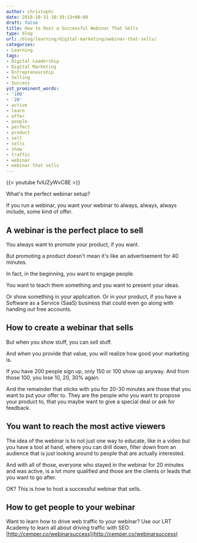 ```yaml
---
author: christophc
date: 2018-10-31 10:39:13+00:00
draft: false
title: How to Host a Successful Webinar That Sells
type: blog
url: /blog/learning/digital-marketing/webinar-that-sells/
categories:
- Learning
tags:
- Digital Leadership
- Digital Marketing
- Entrepreneurship
- Selling
- Success
yst_prominent_words:
- '100'
- '20'
- active
- learn
- offer
- people
- perfect
- product
- sell
- sells
- show
- traffic
- webinar
- webinar that sells
---
```


{{< youtube fvlUZyWvC8E >}}

What's the perfect webinar setup?

If you run a webinar, you want your webinar to always, always, always include, some kind of offer.


## A webinar is the perfect place to sell


You always want to promote your product, if you want.

But promoting a product doesn't mean it's like an advertisement for 40 minutes.

In fact, in the beginning, you want to engage people.

You want to teach them something and you want to present your ideas.

Or show something in your application. Or in your product, if you have a Software as a Service (SaaS) business that could even go along with handing out free accounts.


## How to create a webinar that sells


But when you show stuff, you can sell stuff.

And when you provide that value, you will realize how good your marketing is.

If you have 200 people sign up, only 150 or 100 show up anyway. And from those 100, you lose 10, 20, 30% again.

And the remainder that sticks with you for 20-30 minutes are those that you want to put your offer to. They are the people who you want to propose your product to, that you maybe want to give a special deal or ask for feedback.


## You want to reach the most active viewers


The idea of the webinar is to not just one way to educate, like in a video but you have a tool at hand, where you can drill down, filter down from an audience that is just looking around to people that are actually interested.

And with all of those, everyone who stayed in the webinar for 20 minutes and was active, is a lot more qualified and those are the clients or leads that you want to go after.

OK? This is how to host a successful webinar that sells.


## How to get people to your webinar


Want to learn how to drive web traffic to your webinar? Use our LRT Academy to learn all about driving traffic with SEO: [http://cemper.co/webinarsuccess](http://cemper.co/webinarsuccess)
